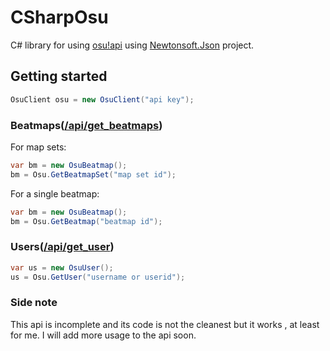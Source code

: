 # CSharpOsu
C# library for using [osu!api](https://github.com/ppy/osu-api/wiki)
using [Newtonsoft.Json](https://github.com/JamesNK/Newtonsoft.Json)
project.

## Getting started
```c#
OsuClient osu = new OsuClient("api key");
```

### Beatmaps([/api/get_beatmaps](https://github.com/ppy/osu-api/wiki#apiget_beatmaps))
For map sets:
``` c#
var bm = new OsuBeatmap();
bm = Osu.GetBeatmapSet("map set id");
```
For a single beatmap:
``` c#
var bm = new OsuBeatmap();
bm = Osu.GetBeatmap("beatmap id");
```

### Users([/api/get_user](https://github.com/ppy/osu-api/wiki#apiget_user))
```c#
var us = new OsuUser();
us = Osu.GetUser("username or userid");
```

### Side note
This api is incomplete and its code is not the cleanest but it works ,
at least for me. I will add more usage to the api soon.
